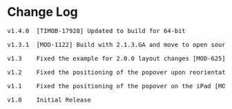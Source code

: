 # Change Log
<pre>
v1.4.0  [TIMOB-17928] Updated to build for 64-bit

v1.3.1  [MOD-1122] Build with 2.1.3.GA and move to open source repo
	
v1.3	Fixed the example for 2.0.0 layout changes [MOD-625] and corrected the iOS supported version error message [MOD-628]

v1.2	Fixed the positioning of the popover upon reorientation [MOD-380]

v1.1	Fixed the positioning of the popover on the iPad [MOD-257]

v1.0    Initial Release
